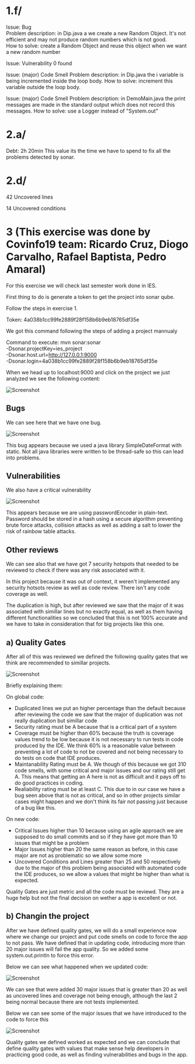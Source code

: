 # 1.f/

Issue: Bug     
Problem description: in Dip.java a we create a new Random Object. It's not efficient and may not produce random numbers which is not good.      
How to solve: create a Random Object and reuse this object when we want a new random number

Issue: Vulnerability
0 found

Issue: (major) Code Smell
Problem description: in Dip.java the i variable is being incremented inside the loop body.
How to solve: increment this variable outside the loop body.

Issue: (major) Code Smell
Problem description: in DemoMain.java the print messages are made in the standard output which does not record this messages.
How to solve: use a Logger instead of "System.out"

# 2.a/
Debt: 2h 20min
This value its the time we have to spend to fix all the problems detected by sonar.

# 2.d/
42 Uncovered lines

14 Uncovered conditions

# 3 (This exercise was done by Covinfo19 team: Ricardo Cruz, Diogo Carvalho, Rafael Baptista, Pedro Amaral)

For this exercise we will check last semester work done in IES. 

First thing to do is generate a token to get the project into sonar qube.

Follow the steps in exercise 1.

Token: 4a038b1cc99fe2889f28f158b6b9eb18765df35e

We got this command following the steps of adding a project mannualy

Command to execute: mvn sonar:sonar \
    -Dsonar.projectKey=ies_project \
    -Dsonar.host.url=http://127.0.0.1:9000 \
    -Dsonar.login=4a038b1cc99fe2889f28f158b6b9eb18765df35e



When we head up to localhost:9000 and click on the project we just analyzed we see the following content:

![Screenshot](Covinfo19_Dashboard.png)


## Bugs
We can see here that we have one bug. 

![Screenshot](Cov_Bug.png)

This bug appears because we used a java library SimpleDateFormat with static. Not all java libraries were written to be thread-safe so this can lead into problems.

## Vulnerabilities
We also have a critical vulnerability

![Screenshot](Cov_Vuln.png)

This appears because we are using passwordEncoder in plain-text. Password should be stored in a hash using a secure algorithm preventing brute force attacks, collision attacks as well as adding a salt to lower the risk of rainbow table attacks.

## Other reviews

We can see also that we have got 7 security hotspots that needed to be reviewed to check if there was any risk associated with it.

In this project because it was out of context, it weren't implemented any security hotsots review as well as code review. There isn't any code coverage as well.

The duplication is high, but after reviewed we saw that the major of it was associated with simillar lines but no exactly equal, as well as them having different functionalities so we concluded that this is not 100% accurate and we have to take in consideration that for big projects like this one.

## a) Quality Gates
After all of this was reviewed we defined the following quality gates that we think are recommended to simillar projects.

![Screenshot](QualityGates.png)


Briefly explaining them:

On global code:
- Duplicated lines we put an higher percentage than the default because after reviewing the code we saw that the major of duplication was not really duplication but simillar code
- Security rating must be A because that is a critical part of a system
- Coverage must be higher than 60% because the truth is coverage values trend to be low because it is not necessary to run tests in code produced by the IDE. We think 60% is a reasonable value between preventing a lot of code to not be covered and not being necessary to do tests on code that IDE produces.
- Maintanability Rating must be A. We though of this because we got 310 code smells, with some critical and major issues and our rating still get A. This means that getting an A here is not as difficult and it pays off to do good practices in coding.
- Realiability rating must be at least C. This due to in our case we have a bug seen above that is not as critical, and so in other projects similar cases might happen and we don't think its fair not passing just because of a bug like this. 

On new code:
- Critical Issues higher than 10 because using an agile approach we are supposed to do small commits and so if they have got more than 10 issues that might be a problem
- Major Issues higher than 20 the same reason as before, in this case major are not as problematic so we allow some more
- Uncovered Conditions and Lines greater than 25 and 50 respectively due to the major of this problem being associated with automated code the IDE produces, so we allow a values that might be higher than what is expected.


Quality Gates are just metric and all the code must be reviewd. They are a huge help but not the final decision on wether a app is excellent or not.

## b) Changin the project

After we have defined quality gates, we will do a small experience now where we change our project and put code smells on code to force the app to not pass. We have defined that in updating code, introducing more than 20 major issues will fail the app quality. So we added some system.out.println to force this error.

Below we can see what happened when we updated code:

![Screenshot](updated.png)

We can see that were added 30 major issues that is greater than 20 as well as uncovered lines and coverage not being enough, although the last 2 being normal because there are not tests implemented.

Below we can see some of the major issues that we have introduced to the code to force this

![Screenshot](major_issues.png)


Quality gates we defined worked as expected and we can conclude that define quality gates with values that make sense help developers in practicing good code, as well as finding vulnerabilities and bugs in the app.
